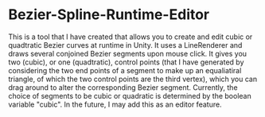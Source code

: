 # Bezier-Spline-Runtime-Editor 

This is a tool that I have created that allows you to create and edit cubic or quadtratic Bezier curves at runtime in Unity. It uses a LineRenderer and draws several conjoined Bezier segments upon mouse click. It gives you two (cubic), or one (quadtratic), control points (that I have generated by considering the two end points of a segment to make up an equaliatiral triangle, of which the two control points are the third vertex), which you can drag around to alter the corresponding Bezier segment. Currently, the choice of segments to be cubic or quadratic is determined by the boolean variable "cubic". In the future, I may add this as an editor feature. 
